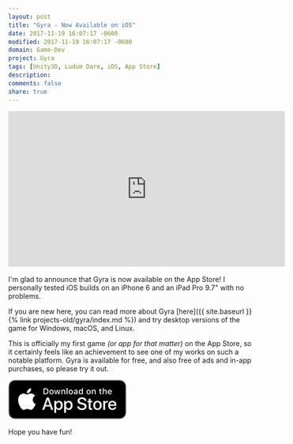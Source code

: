 ```yaml
---
layout: post
title: "Gyra - Now Available on iOS"
date: 2017-11-19 16:07:17 -0600
modified: 2017-11-19 16:07:17 -0600
domain: Game-Dev
project: Gyra
tags: [Unity3D, Ludum Dare, iOS, App Store]
description:
comments: false
share: true
---
```


<iframe width="560" height="315" src="https://www.youtube-nocookie.com/embed/k9fcTFkpJEk?rel=0" frameborder="0" allowfullscreen></iframe>

I'm glad to announce that Gyra is now available on the App Store! I personally tested iOS builds on an iPhone 6 and an iPad Pro 9.7" with no problems.

If you are new here, you can read more about Gyra [here]({{ site.baseurl }}{% link projects-old/gyra/index.md %}) and try desktop versions of the game for Windows, macOS, and Linux.

This is officially my first game *(or app for that matter)* on the App Store, so it certainly feels like an achievement to see one of my works on such a notable platform. Gyra is available for free, and also free of ads and in-app purchases, so please try it out.

<div markdown="0">
   <a href="https://itunes.apple.com/us/app/gyra-ludum-dare-34-game/id1311941156" target="_blank">
        <img src="/_images/Download_on_the_App_Store_Badge_US-UK_RGB_blk_092917.svg" alt="Download_on_the_App_Store_Badge"/>
   </a>
</div>

Hope you have fun!